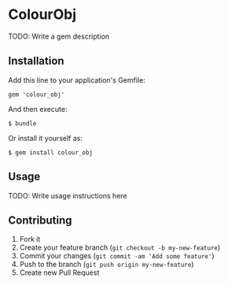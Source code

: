 # ColourObj

TODO: Write a gem description

## Installation

Add this line to your application's Gemfile:

    gem 'colour_obj'

And then execute:

    $ bundle

Or install it yourself as:

    $ gem install colour_obj

## Usage

TODO: Write usage instructions here

## Contributing

1. Fork it
2. Create your feature branch (`git checkout -b my-new-feature`)
3. Commit your changes (`git commit -am 'Add some feature'`)
4. Push to the branch (`git push origin my-new-feature`)
5. Create new Pull Request
